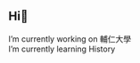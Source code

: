 ## Hi👋
I’m currently working on 輔仁大學\
I’m currently learning History

<!--
**yurulu0807/yurulu0807** is a ✨ _special_ ✨ repository because its `README.md` (this file) appears on your GitHub profile.

Here are some ideas to get you started:

- 🔭 I’m currently working on 輔仁大學
- 🌱 I’m currently learning a
- 👯 I’m looking to collaborate on b
- 🤔 I’m looking for help with c
- 💬 Ask me about ...
- 📫 How to reach me: ...
- 😄 Pronouns: ...
- ⚡ Fun fact: ...
-->
